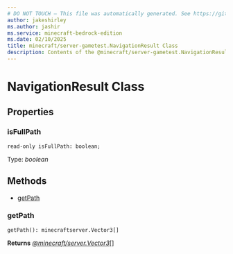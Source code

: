 ```yaml
---
# DO NOT TOUCH — This file was automatically generated. See https://github.com/mojang/minecraftapidocsgenerator to modify descriptions, examples, etc.
author: jakeshirley
ms.author: jashir
ms.service: minecraft-bedrock-edition
ms.date: 02/10/2025
title: minecraft/server-gametest.NavigationResult Class
description: Contents of the @minecraft/server-gametest.NavigationResult class.
---
```

# NavigationResult Class

## Properties

### **isFullPath**
`read-only isFullPath: boolean;`

Type: *boolean*

## Methods
- [getPath](#getpath)

### **getPath**
`
getPath(): minecraftserver.Vector3[]
`

**Returns** [*@minecraft/server.Vector3*](../../../scriptapi/minecraft/server/Vector3.md)[]
